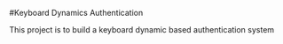 #Keyboard Dynamics Authentication

This project is to build a keyboard dynamic based authentication system
